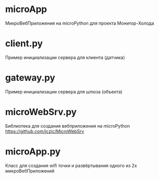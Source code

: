 # microApp
МикроВебПриложения на microPython для проекта Монитор-Холода
# client.py
Пример инициализации сервера для клиента (датчика)
# gateway.py
Пример инициализации сервера для шлюза (объекта)
# microWebSrv.py
Библиотека для создания вебприложения на microPython
https://github.com/jczic/MicroWebSrv 
# microApp.py
Класс для создания wifi точки и развёртывания одного из 2х микроВебПриложений
